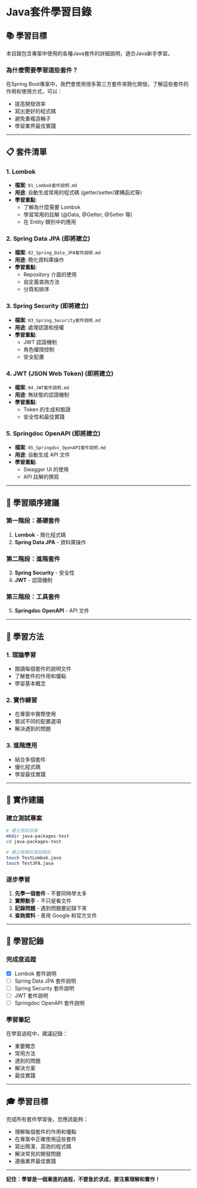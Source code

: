 # Java套件學習目錄

## 📚 **學習目標**

本目錄包含專案中使用的各種Java套件的詳細說明，適合Java新手學習。

### **為什麼需要學習這些套件？**

在Spring Boot專案中，我們會使用很多第三方套件來簡化開發。了解這些套件的作用和使用方式，可以：
- 提高開發效率
- 寫出更好的程式碼
- 避免重複造輪子
- 學習業界最佳實踐

---

## 📋 **套件清單**

### **1. Lombok**
- **檔案**: `01_Lombok套件說明.md`
- **用途**: 自動生成常用的程式碼 (getter/setter/建構函式等)
- **學習重點**: 
  - 了解為什麼需要 Lombok
  - 學習常用的註解 (@Data, @Getter, @Setter 等)
  - 在 Entity 類別中的應用

### **2. Spring Data JPA** (即將建立)
- **檔案**: `02_Spring_Data_JPA套件說明.md`
- **用途**: 簡化資料庫操作
- **學習重點**:
  - Repository 介面的使用
  - 自定義查詢方法
  - 分頁和排序

### **3. Spring Security** (即將建立)
- **檔案**: `03_Spring_Security套件說明.md`
- **用途**: 處理認證和授權
- **學習重點**:
  - JWT 認證機制
  - 角色權限控制
  - 安全配置

### **4. JWT (JSON Web Token)** (即將建立)
- **檔案**: `04_JWT套件說明.md`
- **用途**: 無狀態的認證機制
- **學習重點**:
  - Token 的生成和驗證
  - 安全性和最佳實踐

### **5. Springdoc OpenAPI** (即將建立)
- **檔案**: `05_Springdoc_OpenAPI套件說明.md`
- **用途**: 自動生成 API 文件
- **學習重點**:
  - Swagger UI 的使用
  - API 註解的撰寫

---

## 🎯 **學習順序建議**

### **第一階段：基礎套件**
1. **Lombok** - 簡化程式碼
2. **Spring Data JPA** - 資料庫操作

### **第二階段：進階套件**
3. **Spring Security** - 安全性
4. **JWT** - 認證機制

### **第三階段：工具套件**
5. **Springdoc OpenAPI** - API 文件

---

## 📖 **學習方法**

### **1. 理論學習**
- 閱讀每個套件的說明文件
- 了解套件的作用和優點
- 學習基本概念

### **2. 實作練習**
- 在專案中實際使用
- 嘗試不同的配置選項
- 解決遇到的問題

### **3. 進階應用**
- 結合多個套件
- 優化程式碼
- 學習最佳實踐

---

## 🔧 **實作建議**

### **建立測試專案**
```bash
# 建立測試目錄
mkdir java-packages-test
cd java-packages-test

# 建立簡單的測試類別
touch TestLombok.java
touch TestJPA.java
```

### **逐步學習**
1. **先學一個套件** - 不要同時學太多
2. **實際動手** - 不只是看文件
3. **記錄問題** - 遇到問題要記錄下來
4. **查詢資料** - 善用 Google 和官方文件

---

## 📝 **學習記錄**

### **完成度追蹤**
- [x] Lombok 套件說明
- [ ] Spring Data JPA 套件說明
- [ ] Spring Security 套件說明
- [ ] JWT 套件說明
- [ ] Springdoc OpenAPI 套件說明

### **學習筆記**
在學習過程中，建議記錄：
- 重要概念
- 常用方法
- 遇到的問題
- 解決方案
- 最佳實踐

---

## 🎓 **學習目標**

完成所有套件學習後，您應該能夠：
- 理解每個套件的作用和優點
- 在專案中正確使用這些套件
- 寫出簡潔、高效的程式碼
- 解決常見的開發問題
- 遵循業界最佳實踐

---

**記住：學習是一個漸進的過程，不要急於求成，要注重理解和實作！**
